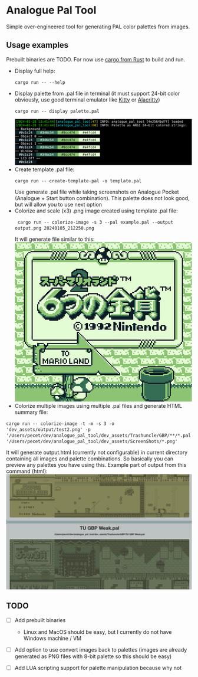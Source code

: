 # Analogue Pal Tool

Simple over-engineered tool for generating PAL color palettes from images. 

## Usage examples
Prebuilt binaries are TODO. For now use [cargo from Rust](https://www.rust-lang.org/tools/install) to build and run.

* Display full help:
    ```
    cargo run -- --help
    ```
* Display palette from .pal file in terminal (it must support 24-bit color obviously, use good terminal emulator like [Kitty](https://sw.kovidgoyal.net/kitty/) or [Alacritty](https://alacritty.org/))
    ```
    cargo run -- display palette.pal
    ```
  ![example of display command](doc_images/display_example.png)
* Create template .pal file:
  ```
  cargo run -- create-template-pal -o template.pal
  ```
  Use generate .pal file while taking screenshots on Analogue Pocket (Analogue + Start button combination). This palette does not look good, but will allow you to use next option
* Colorize and scale (x3) .png image created using template .pal file:
  ```
   cargo run -- colorize-image -s 3 --pal example.pal --output output.png 20240105_212250.png 
  ```
  It will generate file similar to this: ![example of single image colorization, Super Mario Land 2 by Nintendo](doc_images/colorize_single_example.png)
* Colorize multiple images using multiple .pal files and generate HTML summary file:
```
cargo run -- colorize-image -t -m -s 3 -o 'dev_assets/output/test2.png' -p '/Users/pecet/dev/analogue_pal_tool/dev_assets/Trashuncle/GBP/**/*.pal' '/Users/pecet/dev/analogue_pal_tool/dev_assets/ScreenShots/*.png'
```
   It will generate output.html (currently not configurable) in current directory containing all images and palette combinations. So basically you can preview any palettes you have using this. Example part of output from this command (html):
    ![example of multiple image colorization, Super Mario Land 1, 2 and Tetris by Nintendo](doc_images/colorize_multiple_example.png)

## TODO
* [ ] Add prebuilt binaries
  * Linux and MacOS should be easy, but I currently do not have Windows machine / VM
* [ ] Add option to use convert images back to palettes (images are already generated as PNG files with 8-bit palette so this should be easy)
* [ ] Add LUA scripting support for palette manipulation because why not


